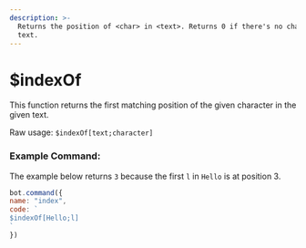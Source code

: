 ```yaml
---
description: >-
  Returns the position of <char> in <text>. Returns 0 if there's no char in
  text.
---
```


# $indexOf

This function returns the first matching position of the given character in the given text.

Raw usage: `$indexOf[text;character]` 

### Example Command: 

The example below returns `3` because the first `l` in `Hello` is at position 3.

```javascript
bot.command({
name: "index",
code: `
$indexOf[Hello;l]
`
})
```

